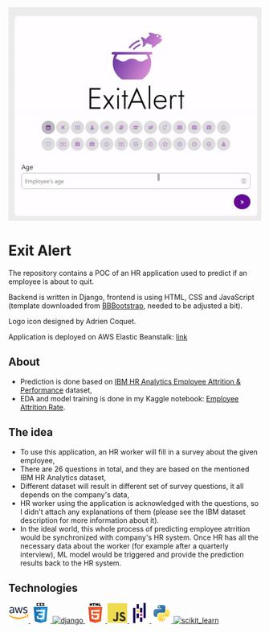 ![](exit-alert-demo.gif)


# Exit Alert
The repository contains a POC of an HR application used to predict if an employee is about to quit.

Backend is written in Django, frontend is using HTML, CSS and JavaScript (template downloaded from [BBBootstrap](https://bbbootstrap.com/snippets/bootstrap-multi-step-survey-form-98749679), needed to be adjusted a bit).

Logo icon designed by Adrien Coquet.

Application is deployed on AWS Elastic Beanstalk: [link](http://hr-alert.eu-north-1.elasticbeanstalk.com/)

## About
- Prediction is done based on [IBM HR Analytics Employee Attrition & Performance](https://www.kaggle.com/datasets/pavansubhasht/ibm-hr-analytics-attrition-dataset) dataset,
- EDA and model training is done in my Kaggle notebook: [Employee Attrition Rate](https://www.kaggle.com/code/kattat/employee-attrition-rate).

## The idea
- To use this application, an HR worker will fill in a survey about the given employee,
- There are 26 questions in total, and they are based on the mentioned IBM HR Analytics dataset,
- Different dataset will result in different set of survey questions, it all depends on the company's data,
- HR worker using the application is acknowledged with the questions, so I didn't attach any explanations of them (please see the IBM dataset description for more information about it).
- In the ideal world, this whole process of predicting employee atrrition would be synchronized with company's HR system. Once HR has all the necessary data about the worker (for example after a quarterly interview), ML model would be triggered and provide the prediction results back to the HR system.

## Technologies
<p align="left"> <a href="https://aws.amazon.com" target="_blank" rel="noreferrer"> <img src="https://raw.githubusercontent.com/devicons/devicon/master/icons/amazonwebservices/amazonwebservices-original-wordmark.svg" alt="aws" width="40" height="40"/> </a> <a href="https://www.w3schools.com/css/" target="_blank" rel="noreferrer"> <img src="https://raw.githubusercontent.com/devicons/devicon/master/icons/css3/css3-original-wordmark.svg" alt="css3" width="40" height="40"/> </a> <a href="https://www.djangoproject.com/" target="_blank" rel="noreferrer"> <img src="https://cdn.worldvectorlogo.com/logos/django.svg" alt="django" width="40" height="40"/> </a> <a href="https://www.w3.org/html/" target="_blank" rel="noreferrer"> <img src="https://raw.githubusercontent.com/devicons/devicon/master/icons/html5/html5-original-wordmark.svg" alt="html5" width="40" height="40"/> </a> <a href="https://developer.mozilla.org/en-US/docs/Web/JavaScript" target="_blank" rel="noreferrer"> <img src="https://raw.githubusercontent.com/devicons/devicon/master/icons/javascript/javascript-original.svg" alt="javascript" width="40" height="40"/> </a> <a href="https://pandas.pydata.org/" target="_blank" rel="noreferrer"> <img src="https://raw.githubusercontent.com/devicons/devicon/2ae2a900d2f041da66e950e4d48052658d850630/icons/pandas/pandas-original.svg" alt="pandas" width="40" height="40"/> </a> <a href="https://www.python.org" target="_blank" rel="noreferrer"> <img src="https://raw.githubusercontent.com/devicons/devicon/master/icons/python/python-original.svg" alt="python" width="40" height="40"/> </a> <a href="https://scikit-learn.org/" target="_blank" rel="noreferrer"> <img src="https://upload.wikimedia.org/wikipedia/commons/0/05/Scikit_learn_logo_small.svg" alt="scikit_learn" width="40" height="40"/> </a> </p>
